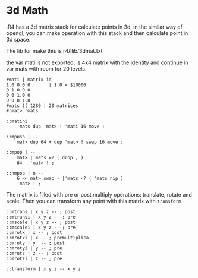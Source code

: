 # 3d Math

:R4 has a 3d matrix stack for calculate points in 3d, in the similar way of opengl, you can make operation with this stack and then calculate point in 3d space.

The lib for make this is r4/llib/3dmat.txt

the var mati is not exported, is 4x4 matrix with the identity and continue in var mats with room for 20 levels.

```
#mati | matrix id
1.0 0 0 0		| 1.0 = $10000
0 1.0 0 0
0 0 1.0 0
0 0 0 1.0
#mats )( 1280 | 20 matrices
#:mat> 'mats

::matini
	'mats dup 'mat> ! 'mati 16 move ;

::mpush | --
	mat> dup 64 + dup 'mat> ! swap 16 move ;

::mpop | --
	mat> |'mats =? ( drop ; )
	64 - 'mat> ! ;

::nmpop | n --
	6 << mat> swap - |'mats <? ( 'mats nip )
	'mat> ! ;
```

The matrix is filled with pre or post multiply operations: translate, rotate and scale. Then you can transform any point with this matrix with `transform`

```
::mtrans | x y z -- ; post
::mtransi | x y z -- ; pre
::mscale | x y z -- ; post
::mscalei | x y z -- ; pre
::mrotx | x -- ; post
::mrotxi | x -- ; premultiplica
::mroty | y  -- ; post
::mrotyi | y -- ; pre
::mrotz | z -- ; post
::mrotzi | z -- ; pre

::transform | x y z -- x y z
```
